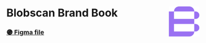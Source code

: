 # Blobscan Brand Book <a href="#"><img align="right" src=".github/assets/logo.svg" height="80px" /></a>


### [🟣 Figma file](https://www.figma.com/file/N8iw11YNpwjAdl2kCVsRxn/🟣-Blobscan-brand-book?type=design&node-id=7-3003&mode=design)

